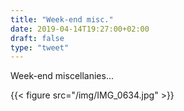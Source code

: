 ```yaml
---
title: "Week-end misc."
date: 2019-04-14T19:27:00+02:00
draft: false
type: "tweet"
---
```


Week-end miscellanies...

{{< figure src="/img/IMG_0634.jpg" >}}
